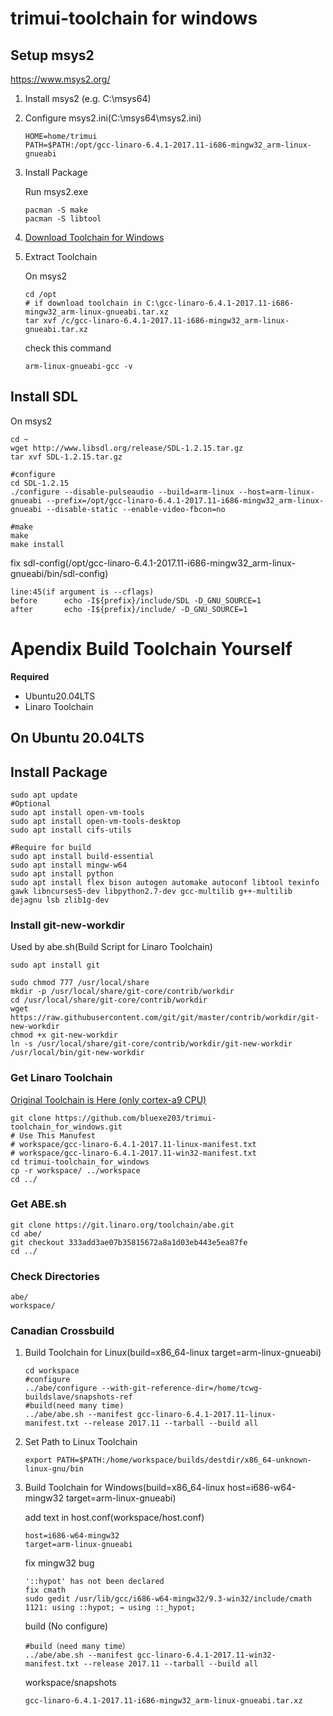 # trimui-toolchain for windows
## Setup msys2

https://www.msys2.org/

1. Install msys2 (e.g. C:\msys64)

2. Configure msys2.ini(C:\msys64\msys2.ini)
   
   ```
   HOME=home/trimui
   PATH=$PATH:/opt/gcc-linaro-6.4.1-2017.11-i686-mingw32_arm-linux-gnueabi
   ```

3. Install Package

   Run msys2.exe
   
   ```
   pacman -S make
   pacman -S libtool
   ```

4. [Download Toolchain for Windows](https://drive.google.com/file/d/1faaciy_PZXPGHM77n0C4jrhVAFW9FZM-/view?usp=sharing)

5. Extract Toolchain

   On msys2

   ```
   cd /opt
   # if download toolchain in C:\gcc-linaro-6.4.1-2017.11-i686-mingw32_arm-linux-gnueabi.tar.xz
   tar xvf /c/gcc-linaro-6.4.1-2017.11-i686-mingw32_arm-linux-gnueabi.tar.xz
   ```

   check this command
   
   ```
   arm-linux-gnueabi-gcc -v
   ```
## Install SDL

   On msys2

```
cd ~
wget http://www.libsdl.org/release/SDL-1.2.15.tar.gz
tar xvf SDL-1.2.15.tar.gz

#configure
cd SDL-1.2.15
./configure --disable-pulseaudio --build=arm-linux --host=arm-linux-gnueabi --prefix=/opt/gcc-linaro-6.4.1-2017.11-i686-mingw32_arm-linux-gnueabi --disable-static --enable-video-fbcon=no

#make
make
make install
```

fix sdl-config(/opt/gcc-linaro-6.4.1-2017.11-i686-mingw32_arm-linux-gnueabi/bin/sdl-config)

```
line:45(if argument is --cflags)
before      echo -I${prefix}/include/SDL -D_GNU_SOURCE=1      
after       echo -I${prefix}/include/ -D_GNU_SOURCE=1
```





# Apendix Build Toolchain Yourself

**Required**

- Ubuntu20.04LTS
- Linaro Toolchain

## On Ubuntu 20.04LTS

## Install Package

```
sudo apt update
#Optional
sudo apt install open-vm-tools
sudo apt install open-vm-tools-desktop
sudo apt install cifs-utils

#Require for build
sudo apt install build-essential
sudo apt install mingw-w64
sudo apt install python
sudo apt install flex bison autogen automake autoconf libtool texinfo gawk libncurses5-dev libpython2.7-dev gcc-multilib g++-multilib dejagnu lsb zlib1g-dev
```

### Install git-new-workdir

Used by abe.sh(Build Script for Linaro Toolchain)

```
sudo apt install git

sudo chmod 777 /usr/local/share
mkdir -p /usr/local/share/git-core/contrib/workdir
cd /usr/local/share/git-core/contrib/workdir
wget https://raw.githubusercontent.com/git/git/master/contrib/workdir/git-new-workdir
chmod +x git-new-workdir
ln -s /usr/local/share/git-core/contrib/workdir/git-new-workdir /usr/local/bin/git-new-workdir
```

### Get Linaro Toolchain
[Original Toolchain is Here (only cortex-a9 CPU)](https://releases.linaro.org/components/toolchain/binaries/6.4-2017.11/arm-linux-gnueabi/)

```
git clone https://github.com/bluexe203/trimui-toolchain_for_windows.git
# Use This Manufest
# workspace/gcc-linaro-6.4.1-2017.11-linux-manifest.txt
# workspace/gcc-linaro-6.4.1-2017.11-win32-manifest.txt
cd trimui-toolchain_for_windows
cp -r workspace/ ../workspace
cd ../
```

### Get ABE.sh

```
git clone https://git.linaro.org/toolchain/abe.git
cd abe/
git checkout 333add3ae07b35815672a8a1d03eb443e5ea87fe
cd ../
```

### Check Directories
```
abe/
workspace/
```


### Canadian Crossbuild

1. Build Toolchain for Linux(build=x86_64-linux
   target=arm-linux-gnueabi)
   ```
   cd workspace
   #configure
   ../abe/configure --with-git-reference-dir=/home/tcwg-buildslave/snapshots-ref
   #build(need many time)
   ../abe/abe.sh --manifest gcc-linaro-6.4.1-2017.11-linux-manifest.txt --release 2017.11 --tarball --build all
   ```
   
2. Set Path to Linux Toolchain
   ```
   export PATH=$PATH:/home/workspace/builds/destdir/x86_64-unknown-linux-gnu/bin
   ```
   
3. Build Toolchain for Windows(build=x86_64-linux host=i686-w64-mingw32 target=arm-linux-gnueabi)
   
   add text in host.conf(workspace/host.conf)

   ```
   host=i686-w64-mingw32
   target=arm-linux-gnueabi
   ```

   fix mingw32 bug

   ```
   '::hypot' has not been declared
   fix cmath
   sudo gedit /usr/lib/gcc/i686-w64-mingw32/9.3-win32/include/cmath
   1121: using ::hypot; → using ::_hypot;
   ```
   build (No configure)
   ```
   #build（need many time）
   ../abe/abe.sh --manifest gcc-linaro-6.4.1-2017.11-win32-manifest.txt --release 2017.11 --tarball --build all
   ```

   workspace/snapshots

   ```
   gcc-linaro-6.4.1-2017.11-i686-mingw32_arm-linux-gnueabi.tar.xz
   ```



